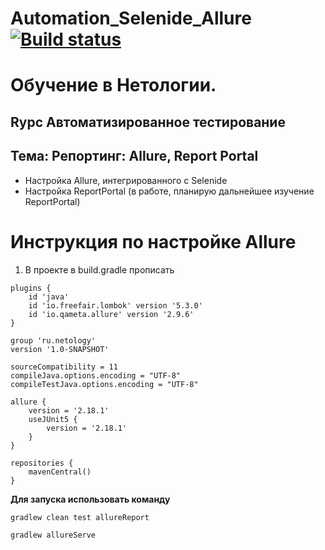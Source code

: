 # Automation_Selenide_Allure [![Build status](https://ci.appveyor.com/api/projects/status/6sp4s9tdcfdyeihs?svg=true)](https://ci.appveyor.com/project/holyblaz/automation-selenide-allure)

# Обучение в Нетологии.

## Rурс Автоматизированное тестирование

## Тема: Репортинг: Allure, Report Portal

- Настройка Allure, интегрированного с Selenide
- Настройка ReportPortal (в работе, планирую дальнейшее изучение ReportPortal)

# Инструкция по настройке Allure
1. В проекте в build.gradle прописать  

``` 
plugins {
    id 'java'
    id 'io.freefair.lombok' version '5.3.0'
    id 'io.qameta.allure' version '2.9.6'
}

group 'ru.netology'
version '1.0-SNAPSHOT'

sourceCompatibility = 11
compileJava.options.encoding = "UTF-8"
compileTestJava.options.encoding = "UTF-8"

allure {
    version = '2.18.1'
    useJUnit5 {
        version = '2.18.1'
    }
}

repositories {
    mavenCentral()
}
 ```
 
**Для запуска использовать команду**
```
gradlew clean test allureReport
```
``` 
gradlew allureServe
```




